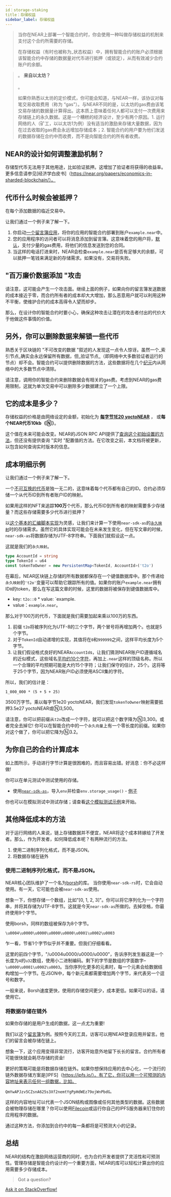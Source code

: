 ```yaml
---
id：storage-staking
title：存储权益
sidebar_label: 存储权益
---
```


> 当你在NEAR上部署一个智能合约时，你会使用一种叫做存储权益的机制来支付这个合约所需要的存储。
>
> 在存储权益（有时也被称为_状态权益）中，拥有智能合约的账户必须根据该智能合约中存储的数据量对代币进行抵押（或锁定），从而有效减少合约账户的余额。

<blockquote class="info">。
<strong>来自以太坊？</strong><br><br>。

如果你熟悉以太坊的定价模式，你可能会知道，与NEAR一样，该协议对每笔交易收取费用（称为 “gas"）。与NEAR不同的是，以太坊的gas费由该笔交易存储的数据量计算得出。这本质上意味着任何人都可以支付一次费用来存储链上的永久数据。这是一个糟糕的经济设计，至少有两个原因。1. 运行网络的人（矿工，以以太坊1为例）没有适当的激励来存储大量数据，因为在过去收取的gas费会永远增加存储成本；2. 智能合约的用户要为他们发送的数据存储在合约中而收费，而不是向智能合约的所有者收费。
</blockquote>

## NEAR的设计如何调整激励机制？

存储型代币无法用于其他用途，比如验证抵押。这增加了验证者将获得的收益率。更多信息请参见[经济学白皮书]（https://near.org/papers/economics-in-sharded-blockchain/）。

## 代币什么时候会被抵押？

在每个添加数据的临近交易中。

让我们通过一个例子来了解一下。

1. 你启动[一个留言簿应用](https://examples.near.org/guest-book)，将你的应用的智能合约部署到账户`example.near`中。
2. 您的应用程序的访问者可以将消息添加到留言簿。这意味着您的用户将，[默认](/docs/concepts/gas#what-about-prepaid-gas)，支付少量的gas费用，将他们的信息发送到您的合同。
3. 当这样的电话打进来时，NEAR会检查`example.near`是否有足够大的余额，可以抵押一笔钱来满足新的存储需求。如果没有，交易将失败。

## "百万廉价数据添加 "攻击

请注意，这可能会产生一个攻击面。继续上面的例子，如果向你的留言簿发送数据的成本接近于零，而合约所有者的成本却大大增加，那么恶意用户就可以利用这种不平衡，使维护合约的成本高得令人望而却步。

那么，在设计你的智能合约时要小心，确保这种攻击让潜在的攻击者付出的代价大于他做这件事情的价值。

## 另外，你可以删除数据来解锁一些代币

熟悉关于区块链的 "不可改变的数据 "叙述的人发现这一点令人惊讶。虽然一个_索引节点_确实会永远保留所有数据，但_验证节点_（即网络中大多数验证者运行的节点）却不会。智能合约可以提供删除数据的方法，这些数据将在几个[纪元](/docs/concepts/epoch)内从网络中的大多数节点中清除。

请注意，调用你的智能合约来删除数据会有相关的gas费。考虑到NEAR的gas费用限制，这就为单次交易中可以删除多少数据建立了一个上限。

## 它的成本是多少？

存储权益的价格是由网络设定的金额，初始化为 **[每字节1E20 yoctoNEAR](https://github.com/near/nearcore/blob/2141bdafc57def7793708dcfcbf6aaea4c56e2c5/neard/res/mainnet_genesis.json#L32)** ， 或**每个NEAR代币10kb（Ⓝ）**。

这个值在未来可能会改变。NEAR的JSON RPC API提供了[查询这个初始设置的方法](/docs/develop/front-end/rpc#genesis-config)，但还没有提供查询 "实时 "配置值的方法。在它改变之前，本文档将被更新，以包含如何查询实时版本的信息。

## 成本明细示例

让我们通过一个例子来了解一下。

一个[不可互换的代币](https://github.com/nearprotocol/NEPs/pull/4)是独一无二的，这意味着每个代币都有自己的ID。合约必须存储一个从代币ID到所有者账户ID的映射。

如果用这样的NFT来追踪**100万**个代币，那么代币ID到所有者的映射需要多少存储量？而这些存储需要多少代币进行抵押？

以[这个基本的汇编脚本实现](https://github.com/near-examples/NFT/tree/master/contracts/assemblyscript/nep4-basic)为灵感，让我们来计算一下使用`near-sdk-as`的[`永久映射`](https://near.github.io/near-sdk-as/classes/_sdk_core_assembly_collections_persistentmap_.persistentmap.html)时的存储需求。虽然它的具体实现可能会在未来发生变化，但在写文章的时候，`near-sdk-as`将数据存储为UTF-8字符串。下面我们就假设这一点。

这就是我们的`永久映射`。

```ts
type AccountId = string
type TokenId = u64
const tokenToOwner = new PersistentMap<TokenId, AccountId>('t2o')
```

在幕后，NEAR区块链上存储的所有数据都保存在一个键值数据库中。那个传递给`永久映射`的`'t2o'`变量可以帮助它跟踪所有的值。如果你的账户`example.near`拥有ID`0`的token，那么在写这篇文章的时候，这里的数据将被保存到键值数据库中。

* key: `t2o::0` * value: `example.
* value：`example.near`。

那么对于100万的代币，下面就是我们需要加起来乘以100万的东西。

1. 前缀 `t2o`将被序列化为UTF-8的三个字节，两个冒号将再增加两个。也就是5个字节。
2. 对于`TokenId`自动递增的实现，其值将在`0`和`999999`之间，这样平均长度为5个字节。
3. 让我们假设格式良好的NEAR`AccountId`s，让我们猜测NEAR账户ID遵循域名的近似模式，这些域名[平均约10个字符](https://www.domainregistration.com.au/news/2013/1301-domain-length.php)，再加上`.near`这样的顶级名称。所以一个合理的平均预期可能是大约15个字符；让我们保守的估计，25个。这将等于25个字节，因为NEAR账户ID必须使用ASCII集的字符。

所以，我们的估计是：

    1_000_000 * (5 + 5 + 25)

3500万字节。乘以每字节1e20 yoctoNEAR，我们发现`tokenToOwner`映射需要抵押3.5e27 yoctoNEAR或Ⓝ3,500。

请注意，你可以把前缀从`t2o`改成一个字符，就可以把这个数字降为Ⓝ3,300。或者完全去掉它! 你可以在智能合约中的一个`永久向量`上有一个零长度的前缀。如果你对这个做了，你可以把它降为Ⓝ3.2。


## 为你自己的合约计算成本

如上图所示，手动进行字节计算是很困难的，而且容易出错。好消息：你不必这样做!

你可以在单元测试中测试使用的存储。

* 使用[`near-sdk-as`](https://near.github.io/near-sdk-as)，导入`env`并检查`env.storage_usage()` - [例子](https://github.com/near/near-sdk-as/blob/b308aa48e0bc8336b458f05a231409be4dee6c69/sdk/assembly/__tests__/runtime.spec.ts#L156-L200)

你也可以在模拟测试中测试存储；请查看[这个模拟测试示例](https://github.com/near-examples/simulation-testing)来开始。


## 其他降低成本的方法

对于运行网络的人来说，链上存储数据并不便宜，NEAR将这个成本转嫁给了开发者。那么，作为开发者，如何降低成本呢？有两种流行的方法。

1. 使用二进制序列化格式，而不是JSON。
2. 将数据存储在链外

### 使用二进制序列化格式，而不是JSON。

NEAR核心团队维护了一个名为[borsh](https://borsh.io/)的库。
当你使用`near-sdk-rs`时，它会自动使用。有一天，它可能也会被`near-sdk-as`使用。

想象一下，你想存储一个数组，比如"[0, 1, 2, 3]"。你可以将它序列化为一个字符串，并将其存储为UTF-8字节。这就是今天`near-sdk-as`所做的。去掉空格，你最终使用9个字节。

使用borsh，同样的数组被保存为8个字节。

    \u0004\u0000\u0000\u0000\u0000\u0001\u0002\u0003

乍一看，节省1个字节似乎并不重要。但我们仔细看看。

这里的前四个字节，"/u0004u0000/u0000/u0000"，告诉序列发生器这是一个长度为`4`的`u32`数组，使用小二进制编码。剩下的字节是数组的字面数字– `\u0000\u0001\u0002\u0003`。当你序列化更多的元素时，每一个元素会给数据结构增加一个字节。在JSON中，每个新元素都需要增加两个字节，来代表另一个逗号和数字。

一般来说，Borsh速度更快，使用的存储空间更少，成本更低。如果可以的话，请使用它。

### 将数据存储在链外

如果你存储的是用户生成的数据，这一点尤为重要!

我们以这个[留言簿](https://github.com/near-examples/guest-book)为例。按照今天的工具，访客可以用NEAR登录应用并留言。他们的留言会被存储在链上。

想象一下，这个应用变得非常流行，访客开始意外地留下长长的留言。合约所有者可能很快就会耗尽存储的资金!

更好的策略可能是将数据存储在链外。如果你想保持应用的去中心化，一个流行的链外数据存储方案是[IPFS]（https://ipfs.io/）。有了它，你可以用一个可预测的内容地址来表示任何一组数据，比如。

    QmYwAPJzv5CZsnA625s3Xf2nemtYgPpHdWEz79ojWnPbdG。

这样的内容地址可以代表一个JSON结构或图像或任何其他类型的数据。这些数据会被物理存储在哪里？你可以使用[Filecoin](https://filecoin.io/)或运行你自己的IPFS服务器来钉住你的应用程序的数据。

通过这种方法，你添加到合约中的每一条都将是可预测大小的记录。

## 总结

NEAR的结构在激励网络运营商的同时，也为合约开发者提供了灵活性和可预测性。管理存储是智能合约设计的一个重要方面，NEAR的库可以轻松计算出你的应用需要多少存储成本。

>Got a question?
<a href="https://stackoverflow.com/questions/tagged/nearprotocol">
  <h8>Ask it on StackOverflow!</h8></a>
